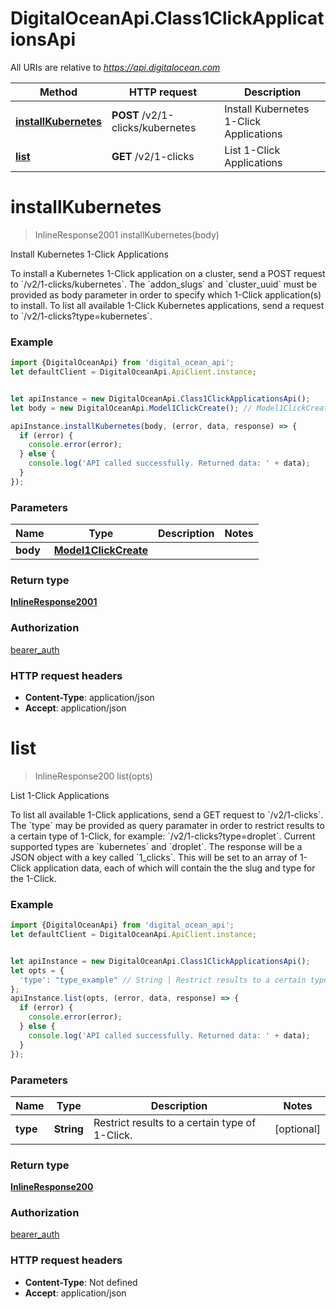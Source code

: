 # DigitalOceanApi.Class1ClickApplicationsApi

All URIs are relative to *https://api.digitalocean.com*

Method | HTTP request | Description
------------- | ------------- | -------------
[**installKubernetes**](Class1ClickApplicationsApi.md#installKubernetes) | **POST** /v2/1-clicks/kubernetes | Install Kubernetes 1-Click Applications
[**list**](Class1ClickApplicationsApi.md#list) | **GET** /v2/1-clicks | List 1-Click Applications

<a name="installKubernetes"></a>
# **installKubernetes**
> InlineResponse2001 installKubernetes(body)

Install Kubernetes 1-Click Applications

To install a Kubernetes 1-Click application on a cluster, send a POST request to &#x60;/v2/1-clicks/kubernetes&#x60;. The &#x60;addon_slugs&#x60; and &#x60;cluster_uuid&#x60; must be provided as body parameter in order to specify which 1-Click application(s) to install. To list all available 1-Click Kubernetes applications, send a request to &#x60;/v2/1-clicks?type&#x3D;kubernetes&#x60;. 

### Example
```javascript
import {DigitalOceanApi} from 'digital_ocean_api';
let defaultClient = DigitalOceanApi.ApiClient.instance;


let apiInstance = new DigitalOceanApi.Class1ClickApplicationsApi();
let body = new DigitalOceanApi.Model1ClickCreate(); // Model1ClickCreate | 

apiInstance.installKubernetes(body, (error, data, response) => {
  if (error) {
    console.error(error);
  } else {
    console.log('API called successfully. Returned data: ' + data);
  }
});
```

### Parameters

Name | Type | Description  | Notes
------------- | ------------- | ------------- | -------------
 **body** | [**Model1ClickCreate**](Model1ClickCreate.md)|  | 

### Return type

[**InlineResponse2001**](InlineResponse2001.md)

### Authorization

[bearer_auth](../README.md#bearer_auth)

### HTTP request headers

 - **Content-Type**: application/json
 - **Accept**: application/json

<a name="list"></a>
# **list**
> InlineResponse200 list(opts)

List 1-Click Applications

To list all available 1-Click applications, send a GET request to &#x60;/v2/1-clicks&#x60;. The &#x60;type&#x60; may be provided as query paramater in order to restrict results to a certain type of 1-Click, for example: &#x60;/v2/1-clicks?type&#x3D;droplet&#x60;. Current supported types are &#x60;kubernetes&#x60; and &#x60;droplet&#x60;.  The response will be a JSON object with a key called &#x60;1_clicks&#x60;. This will be set to an array of 1-Click application data, each of which will contain the the slug and type for the 1-Click. 

### Example
```javascript
import {DigitalOceanApi} from 'digital_ocean_api';
let defaultClient = DigitalOceanApi.ApiClient.instance;


let apiInstance = new DigitalOceanApi.Class1ClickApplicationsApi();
let opts = { 
  'type': "type_example" // String | Restrict results to a certain type of 1-Click.
};
apiInstance.list(opts, (error, data, response) => {
  if (error) {
    console.error(error);
  } else {
    console.log('API called successfully. Returned data: ' + data);
  }
});
```

### Parameters

Name | Type | Description  | Notes
------------- | ------------- | ------------- | -------------
 **type** | **String**| Restrict results to a certain type of 1-Click. | [optional] 

### Return type

[**InlineResponse200**](InlineResponse200.md)

### Authorization

[bearer_auth](../README.md#bearer_auth)

### HTTP request headers

 - **Content-Type**: Not defined
 - **Accept**: application/json

